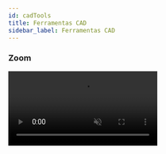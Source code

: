 ```yaml
---
id: cadTools
title: Ferramentas CAD
sidebar_label: Ferramentas CAD
---
```



### Zoom
<video autoPlay loop muted controls>
  <source src= "/PSP/videos/zoom.mp4" type="video/mp4" />
</video>
